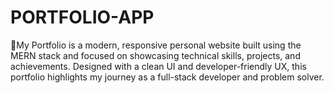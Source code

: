 # PORTFOLIO-APP
🧾My Portfolio is a modern, responsive personal website built using the MERN stack and focused on showcasing technical skills, projects, and achievements. Designed with a clean UI and developer-friendly UX, this portfolio highlights my journey as a full-stack developer and problem solver.
